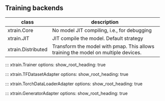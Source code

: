 ## Training backends

| class | description |
|---|---|
| xtrain.Core | No model JIT compiling, i.e., for debugging |
| xtrain.JIT | JIT compile the model. Default strategy |
| xtrain.Distributed | Transform the model with pmap. This allows training the model on multiple devices. |

::: xtrain.Trainer
      options:
        show_root_heading: true

::: xtrain.TFDatasetAdapter
      options:
        show_root_heading: true

::: xtrain.TorchDataLoaderAdapter
      options:
        show_root_heading: true

::: xtrain.GeneratorAdapter
      options:
        show_root_heading: true
